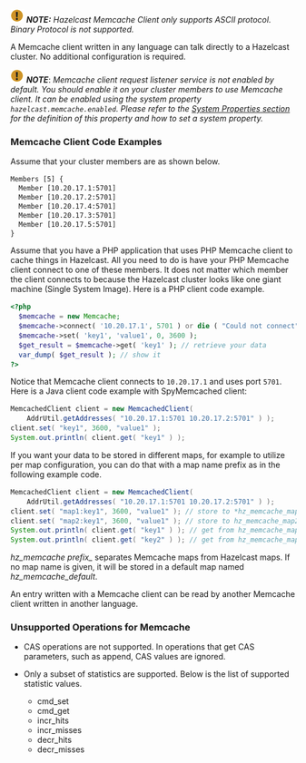 
![image](../images/NoteSmall.jpg) ***NOTE:*** *Hazelcast Memcache Client only supports ASCII protocol. Binary Protocol is not supported.*

A Memcache client written in any language can talk directly to a Hazelcast cluster. No additional configuration is required.


![image](../images/NoteSmall.jpg) ***NOTE***: *Memcache client request listener service is not enabled by default. You should enable it on your cluster members to use Memcache client. It can be enabled using the system property `hazelcast.memcache.enabled`. Please refer to the [System Properties section](/25_System_Properties.md) for the definition of this property and how to set a system property.*


### Memcache Client Code Examples

Assume that your cluster members are as shown below.

```plain
Members [5] {
  Member [10.20.17.1:5701]
  Member [10.20.17.2:5701]
  Member [10.20.17.4:5701]
  Member [10.20.17.3:5701]
  Member [10.20.17.5:5701]
}
```
Assume that you have a PHP application that uses PHP Memcache client to cache things in Hazelcast. All you need to do is have your PHP Memcache client connect to one of these members. It does not matter which member the client connects to because the Hazelcast cluster looks like one giant machine (Single System Image). Here is a PHP client code example.

```php
<?php
  $memcache = new Memcache;
  $memcache->connect( '10.20.17.1', 5701 ) or die ( "Could not connect" );
  $memcache->set( 'key1', 'value1', 0, 3600 );
  $get_result = $memcache->get( 'key1' ); // retrieve your data
  var_dump( $get_result ); // show it
?>
```

Notice that Memcache client connects to `10.20.17.1` and uses port `5701`. Here is a Java client code example with SpyMemcached client:

```java
MemcachedClient client = new MemcachedClient(
    AddrUtil.getAddresses( "10.20.17.1:5701 10.20.17.2:5701" ) );
client.set( "key1", 3600, "value1" );
System.out.println( client.get( "key1" ) );
```

If you want your data to be stored in different maps, for example to utilize per map configuration, you can do that with a map name prefix as in the following example code.


```java
MemcachedClient client = new MemcachedClient(
    AddrUtil.getAddresses( "10.20.17.1:5701 10.20.17.2:5701" ) );
client.set( "map1:key1", 3600, "value1" ); // store to *hz_memcache_map1
client.set( "map2:key1", 3600, "value1" ); // store to hz_memcache_map2
System.out.println( client.get( "key1" ) ); // get from hz_memcache_map1
System.out.println( client.get( "key2" ) ); // get from hz_memcache_map2
```

*hz\_memcache prefix\_* separates Memcache maps from Hazelcast maps. If no map name is given, it will be stored
in a default map named *hz_memcache_default*.

An entry written with a Memcache client can be read by another Memcache client written in another language.

### Unsupported Operations for Memcache

- CAS operations are not supported. In operations that get CAS parameters, such as append, CAS values are ignored.

- Only a subset of statistics are supported. Below is the list of supported statistic values.

    - cmd_set
    -	cmd_get
    -	incr_hits
    -	incr_misses
    -	decr_hits
    -	decr_misses




